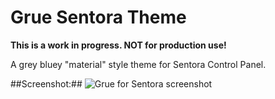 # Grue Sentora Theme #
**This is a work in progress. NOT for production use!**

A grey bluey "material" style theme for Sentora Control Panel.

##Screenshot:##
![Grue for Sentora screenshot](http://i.imgur.com/KTfec6p.jpg)
